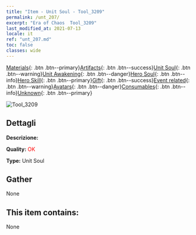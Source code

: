 ```yaml
---
title: "Item - Unit Soul - Tool_3209"
permalink: /unt_207/
excerpt: "Era of Chaos  Tool_3209"
last_modified_at: 2021-07-13
locale: it
ref: "unt_207.md"
toc: false
classes: wide
---
```

 [Materials](/ItemsIT/){: .btn .btn--primary}[Artifacts](/ItemsIT/Artifacts/){: .btn .btn--success}[Unit Soul](/ItemsIT/UnitSoul/){: .btn .btn--warning}[Unit Awakening](/ItemsIT/UnitAwakening/){: .btn .btn--danger}[Hero Soul](/ItemsIT/HeroSoul/){: .btn .btn--info}[Hero Skill](/ItemsIT/HeroSkill/){: .btn .btn--primary}[Gift](/ItemsIT/Gift/){: .btn .btn--success}[Event related](/ItemsIT/Events/){: .btn .btn--warning}[Avatars](/ItemsIT/Avatars/){: .btn .btn--danger}[Consumables](/ItemsIT/Consumables/){: .btn .btn--info}[Unknown](/ItemsIT/Unknown/){: .btn .btn--primary}

 ![Tool_3209](/images/u/ti_tanglang.jpg)

## Dettagli
 **Descrizione:** 

 **Quality:** <span style="color: #FF0000">OK</span>

 **Type:** Unit Soul

## Gather

  None

## This item contains:

  None

